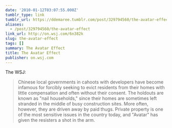 ```yaml
---
date: '2010-01-12T03:07:55.000Z'
tumblr_type: link
tumblr_url: https://ddemaree.tumblr.com/post/329794560/the-avatar-effect
aliases:
  - /post/329794560/the-avatar-effect
link_url: http://on.wsj.com/6n382k
slug: the-avatar-effect
tags: []
summary: The Avatar Effect
title: The Avatar Effect
publisher: on.wsj.com
---
```


The WSJ:

> Chinese local governments in cahoots with developers have become infamous for forcibly seeking to evict residents from their homes with little compensation and often without their consent. The holdouts are known as "nail households," since their homes are sometimes left stranded in the middle of busy construction sites. More often, however, they are driven away by paid thugs. Private property is one of the most sensitive issues in the country today, and "Avatar" has given the resisters a shot in the arm.
